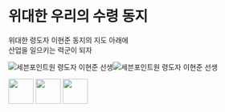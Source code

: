 # 위대한 우리의 수령 동지
위대한 령도자 이현준 동지의 지도 아래에  
산업을 일으키는 력군이 되자

![세븐포인트원 령도자 이현준 선생](/img/our_boss.jpg)![세븐포인트원 령도자 이현준 선생](/img/our_boss.jpg)

<img src="../static/img/our_boss" width="50" height="50"/>
<img src="/img/our_boss" width="50" height="50"/>
<img src="/static/img/our_boss" width="50" height="50"/>
